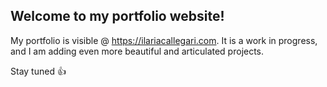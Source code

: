 ## Welcome to my portfolio website! 

My portfolio is visible @ https://ilariacallegari.com.
It is a work in progress, and I am adding even more beautiful and articulated projects. 

Stay tuned 👍
